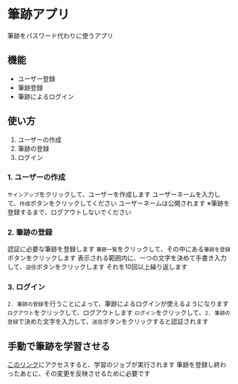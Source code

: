 # 筆跡アプリ
筆跡をパスワード代わりに使うアプリ

## 機能
 - ユーザー登録
 - 筆跡登録
 - 筆跡によるログイン

## 使い方
 1. ユーザーの作成
 2. 筆跡の登録
 3. ログイン

### 1. ユーザーの作成
`サインアップ`をクリックして、ユーザーを作成します
ユーザーネームを入力して、`作成`ボタンをクリックしてください
ユーザーネームは公開されます
※筆跡を登録するまで、ログアウトしないでください

### 2. 筆跡の登録
認証に必要な筆跡を登録します
`筆跡一覧`をクリックして、その中にある`筆跡を登録`ボタンをクリックします
表示される範囲内に、一つの文字を決めて手書き入力して、`送信`ボタンをクリックします
それを10回以上繰り返します

### 3. ログイン
`2. 筆跡の登録`を行うことによって、筆跡によるログインが使えるようになります
`ログアウト`をクリックして、ログアウトします
`ログイン`をクリックして、`2. 筆跡の登録`で決めた文字を入力して、`送信`ボタンをクリックすると認証されます

## 手動で筆跡を学習させる
[このリンク](/learn)にアクセスすると、学習のジョブが実行されます
筆跡を登録し終わったあとに、その変更を反映させるために必要です
